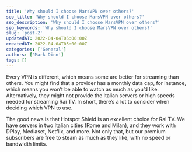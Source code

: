 ```yaml
---
title: 'Why should I choose MarsVPN over others?'
seo_title: 'Why should I choose MarsVPN over others?'
seo_description: 'Why should I choose MarsVPN over others?'
seo_keywords: 'Why should I choose MarsVPN over others?'
slug: 'post-2'
updatedAT: 2022-04-04T05:00:00Z
createdAT: 2022-04-04T05:00:00Z
categories: ['General']
authors: ['Mark Dinn']
tags: []
---
```


Every VPN is different, which means some are better for streaming than others. You might find that a provider has a monthly data cap, for instance, which means you won’t be able to watch as much as you’d like. Alternatively, they might not provide the Italian servers or high speeds needed for streaming Rai TV. In short, there’s a lot to consider when deciding which VPN to use.

The good news is that Hotspot Shield is an excellent choice for Rai TV. We have servers in two Italian cities (Rome and Milan), and they work with DPlay, Mediaset, Netflix, and more. Not only that, but our premium subscribers are free to steam as much as they like, with no speed or bandwidth limits.
